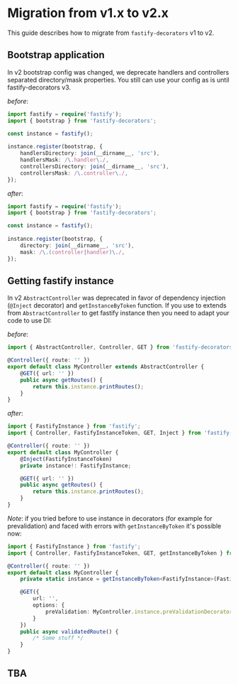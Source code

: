 # Migration from v1.x to v2.x

This guide describes how to migrate from `fastify-decorators` v1 to v2.

## Bootstrap application

In v2 bootstrap config was changed, we deprecate handlers and controllers separated directory/mask properties. You still can use your config as is until fastify-decorators v3.

*before*:
```typescript
import fastify = require('fastify');
import { bootstrap } from 'fastify-decorators';

const instance = fastify();
 
instance.register(bootstrap, {
    handlersDirectory: join(__dirname__, 'src'),
    handlersMask: /\.handler\./,
    controllersDirectory: join(__dirname__, 'src'),
    controllersMask: /\.controller\./,
});
```

*after*:
```typescript
import fastify = require('fastify');
import { bootstrap } from 'fastify-decorators';

const instance = fastify();
 
instance.register(bootstrap, {
    directory: join(__dirname__, 'src'),
    mask: /\.(controller|handler)\./,
});
```

## Getting fastify instance

In v2 `AbstractController` was deprecated in favor of dependency injection (`@Inject` decorator) and `getInstanceByToken` function.
If you use to extends from `AbstractController` to get fastify instance then you need to adapt your code to use DI:

*before*:
```typescript
import { AbstractController, Controller, GET } from 'fastify-decorators';

@Controller({ route: '' })
export default class MyController extends AbstractController {
    @GET({ url: '' })
    public async getRoutes() {
        return this.instance.printRoutes();
    }
}
```

*after*:
```typescript
import { FastifyInstance } from 'fastify';
import { Controller, FastifyInstanceToken, GET, Inject } from 'fastify-decorators';

@Controller({ route: '' })
export default class MyController {
    @Inject(FastifyInstanceToken)
    private instance!: FastifyInstance;

    @GET({ url: '' })
    public async getRoutes() {
        return this.instance.printRoutes();
    }
}
```

*Note*: if you tried before to use instance in decorators (for example for prevalidation) and faced with errors with `getInstanceByToken` it's possible now:

```typescript
import { FastifyInstance } from 'fastify';
import { Controller, FastifyInstanceToken, GET, getInstanceByToken } from 'fastify-decorators';

@Controller({ route: '' })
export default class MyController {
    private static instance = getInstanceByToken<FastifyInstance>(FastifyInstanceToken);

    @GET({
        url: '',
        options: {
            preValidation: MyController.instance.preValidationDecorator
        }
    })
    public async validatedRoute() {
        /* Some stuff */
    }
}
```

## TBA
